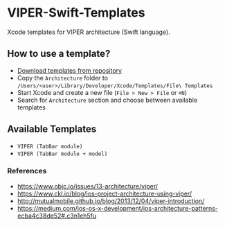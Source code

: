 # VIPER-Swift-Templates
Xcode templates for VIPER architecture (Swift language).

## How to use a template? ##
- [Download templates from repository](https://github.com/olbartek/VIPER-Swift-Templates/archive/master.zip)
- Copy the `Architecture` folder to `/Users/<user>/Library/Developer/Xcode/Templates/File\ Templates`
- Start Xcode and create a new file (`File > New > File` or `⌘N`)
- Search for `Architecture` section and choose between available templates

## Available Templates ##
- `VIPER (TabBar module)`
- `VIPER (TabBar module + model)`

### References ###
 - https://www.objc.io/issues/13-architecture/viper/
 - https://www.ckl.io/blog/ios-project-architecture-using-viper/
 - http://mutualmobile.github.io/blog/2013/12/04/viper-introduction/
 - https://medium.com/ios-os-x-development/ios-architecture-patterns-ecba4c38de52#.c3n1eh5fu
